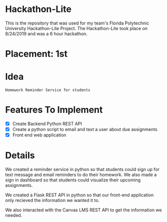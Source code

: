 # Hackathon-Lite
This is the repository that was used for my team's Florida Polytechnic University Hackathon-Lite Project.
The Hackathon-Lite took place on 8/24/2019 and was a 6 hour hackathon.

# Placement: 1st

# Idea
    Homework Reminder Service for students

# Features To Implement

- [x] Create Backend Python REST API
- [x] Create a python script to email and text a user about due assignments
- [x] Front end web application

# Details
We created a reminder service in python so that students could sign up for text message and email reminders to do their homework. We also made a sign in dashboard so that students could visualize their upcoming assignments.

We created a Flask REST API in python so that our front-end application only recieved the information we wanted it to. 

We also interacted with the Canvas LMS REST API to get the information we needed.